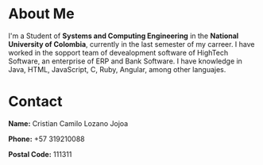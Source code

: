 # About Me

I'm a Student of **Systems and Computing Engineering** in the **National University of Colombia**, currently in the 
last semester of my carreer. 
I have worked in the sopport team of devealopment software of HighTech Software, an enterprise of ERP and Bank Software.
I have knowledge in Java, HTML, JavaScript, C, Ruby, Angular, among other languajes. 

# Contact

**Name:** Cristian Camilo Lozano Jojoa

**Phone:** +57 319210088

**Postal Code:**  111311
